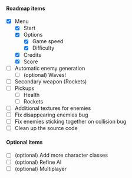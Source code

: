 #### Roadmap items
* [x] Menu
    - [x] Start
    - [x] Options
        - [x] Game speed
        - [x] Difficulty
    - [x] Credits
    - [x] Score
* [ ] Automatic enemy generation
    - [ ] (optional) Waves!
* [ ] Secondary weapon (Rockets)
* [ ] Pickups
    * [ ] Health
    * [ ] Rockets
* [ ] Additional textures for enemies
* [ ] Fix disappearing enemies bug
* [ ] Fix enemies sticking together on collision bug
* [ ] Clean up the source code

#### Optional items
* [ ] (optional) Add more character classes
* [ ] (optional) Refine AI
* [ ] (optional) Multiplayer
